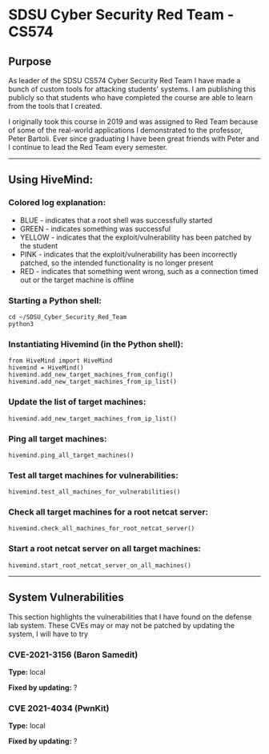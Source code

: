 # SDSU Cyber Security Red Team - CS574

## Purpose
As leader of the SDSU CS574 Cyber Security Red Team I have made a bunch of custom tools for attacking students' systems. I am publishing this publicly so that students who have completed the course are able to learn from the tools that I created.

I originally took this course in 2019 and was assigned to Red Team because of some of the real-world applications I demonstrated to the professor, Peter Bartoli. Ever since graduating I have been great friends with Peter and I continue to lead the Red Team every semester.

---

## Using HiveMind:

### Colored log explanation:
- BLUE - indicates that a root shell was successfully started
- GREEN - indicates something was successful
- YELLOW - indicates that the exploit/vulnerability has been patched by the student
- PINK - indicates that the exploit/vulnerability has been incorrectly patched, so the intended functionality is no longer present
- RED - indicates that something went wrong, such as a connection timed out or the target machine is offline

### Starting a Python shell:
```
cd ~/SDSU_Cyber_Security_Red_Team
python3
```

### Instantiating Hivemind (in the Python shell):
```
from HiveMind import HiveMind
hivemind = HiveMind()
hivemind.add_new_target_machines_from_config()
hivemind.add_new_target_machines_from_ip_list()

```

### Update the list of target machines:
```
hivemind.add_new_target_machines_from_ip_list()
```

### Ping all target machines:
```
hivemind.ping_all_target_machines()
```

### Test all target machines for vulnerabilities:
```
hivemind.test_all_machines_for_vulnerabilities()
```

### Check all target machines for a root netcat server:
```
hivemind.check_all_machines_for_root_netcat_server()
```

### Start a root netcat server on all target machines:
```
hivemind.start_root_netcat_server_on_all_machines()
```

---

## System Vulnerabilities
This section highlights the vulnerabilities that I have found on the defense lab system. These CVEs may or may not be patched by updating the system, I will have to try 

### CVE-2021-3156 (Baron Samedit)
**Type:** local

**Fixed by updating:** ?

### CVE 2021-4034 (PwnKit)
**Type:** local

**Fixed by updating:** ?
